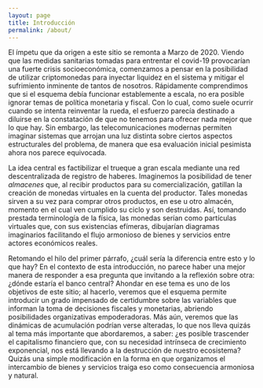 ```yaml
---
layout: page
title: Introducción
permalink: /about/
---
```


El ímpetu que da origen a este sitio se remonta a Marzo de 2020. Viendo que las medidas sanitarias tomadas para entrentar el covid-19 provocarían una fuerte crisis socioeconómica, comenzamos a pensar en la posibilidad de utilizar criptomonedas para inyectar liquidez en el sistema y mitigar el sufrimiento inminente de tantos de nosotros. Rápidamente comprendimos que si el esquema debía funcionar establemente a escala, no era posible ignorar temas de política monetaria y fiscal. Con lo cual, como suele ocurrir cuando se intenta reinventar la rueda, el esfuerzo parecía destinado a diluirse en la constatación de que no tenemos para ofrecer nada mejor que lo que hay. Sin embargo, las telecomunicaciones modernas permiten imaginar sistemas que arrojan una luz distinta sobre ciertos aspectos estructurales del problema, de manera que esa evaluación inicial pesimista ahora nos parece equivocada.

La idea central es factibilizar el trueque a gran escala mediante una red descentralizada de registro de haberes. Imaginemos la posibilidad de tener _almacenes_ que, al recibir productos para su comercialización, gatillan la creación de monedas virtuales en la cuenta del productor. Tales monedas sirven a su vez para comprar otros productos, en ese u otro almacén, momento en el cual ven cumplido su ciclo y son destruidas. Así, tomando prestada terminología de la física, las monedas serían como partículas virtuales que, con sus existencias efímeras, dibujarían diagramas imaginarios facilitando el flujo armonioso de bienes y servicios entre actores económicos reales.

Retomando el hilo del primer párrafo, ¿cuál sería la diferencia entre esto y lo que hay? En el contexto de esta introducción, no parece haber una mejor manera de responder a esa pregunta que invitando a la reflexión sobre otra: ¿dónde estaría el banco central? Ahondar en ese tema es uno de los objetivos de este sitio; al hacerlo, veremos que el esquema permite introducir un grado impensado de certidumbre sobre las variables que informan la toma de decisiones fiscales y monetarias, abriendo posibilidades organizativas empoderadoras. Más aún, veremos que las dinámicas de acumulación podrían verse alteradas, lo que nos lleva quizás al tema más importante que abordaremos, a saber: ¿es posible trascender el capitalismo financiero que, con su necesidad intrínseca de crecimiento exponencial, nos está llevando a la destrucción de nuestro ecosistema? Quizás una simple modificación en la forma en que organizamos el intercambio de bienes y servicios traiga eso como consecuencia armoniosa y natural.
